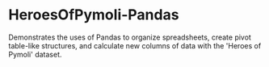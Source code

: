# HeroesOfPymoli-Pandas
Demonstrates the uses of Pandas to organize spreadsheets, create pivot table-like structures, and calculate new columns of data with the 'Heroes of Pymoli' dataset.
